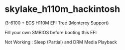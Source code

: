 # skylake_h110m_hackintosh
i3-6100 + ECS H110M EFI Tree (Monterey Support)

Fill your own SMBIOS before booting this EFI

Not Working : Sleep (Partial) and DRM Media Playback
